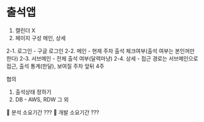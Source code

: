 # 출석앱

1. 캘린더 X
2. 페이지 구성 메인, 상세

  2-1. 로그인 - 구글 로그인
  2-2. 메인 - 현제 주차 출석 체크여부(출석 여부는 본인꺼만 한다)
  2-3. 서브메인 - 전체 출석 여부(달력마냥)
  2-4. 상세 - 접근 경로는 서브메인으로 접근, 출석 통계(한달), 보여질 주차 앞뒤 4주

협의
1. 출석상태 정하기
2. DB - AWS, RDW 그 외

:pushpin: 분석 소요기간 ???
:pushpin: 개발 소요기간 ???
